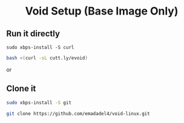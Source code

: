 

<div align="center">

# Void Setup (Base Image Only)

</div>


## Run it directly


 ```
sudo xbps-install -S curl
```

 ```bash
 bash <(curl -sL cutt.ly/evoid)
 ```

or

## Clone it
```bash
sudo xbps-install -S git
```

```bash
git clone https://github.com/emadadel4/void-linux.git
```


